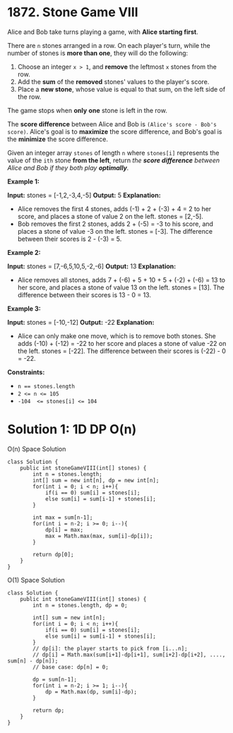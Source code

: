 # 1872. Stone Game VIII
Alice and Bob take turns playing a game, with  **Alice starting first**.

There are  `n`  stones arranged in a row. On each player's turn, while the number of stones is  **more than one**, they will do the following:

1.  Choose an integer  `x > 1`, and  **remove**  the leftmost  `x`  stones from the row.
2.  Add the  **sum**  of the  **removed**  stones' values to the player's score.
3.  Place a  **new stone**, whose value is equal to that sum, on the left side of the row.

The game stops when  **only**  **one**  stone is left in the row.

The  **score difference**  between Alice and Bob is  `(Alice's score - Bob's score)`. Alice's goal is to  **maximize**  the score difference, and Bob's goal is the  **minimize**  the score difference.

Given an integer array  `stones`  of length  `n`  where  `stones[i]`  represents the value of the  `ith`  stone  **from the left**, return  _the  **score difference**  between Alice and Bob if they both play  **optimally**._

**Example 1:**

**Input:** stones = [-1,2,-3,4,-5]
**Output:** 5
**Explanation:**
- Alice removes the first 4 stones, adds (-1) + 2 + (-3) + 4 = 2 to her score, and places a stone of
  value 2 on the left. stones = [2,-5].
- Bob removes the first 2 stones, adds 2 + (-5) = -3 to his score, and places a stone of value -3 on
  the left. stones = [-3].
The difference between their scores is 2 - (-3) = 5.

**Example 2:**

**Input:** stones = [7,-6,5,10,5,-2,-6]
**Output:** 13
**Explanation:**
- Alice removes all stones, adds 7 + (-6) + 5 + 10 + 5 + (-2) + (-6) = 13 to her score, and places a
  stone of value 13 on the left. stones = [13].
The difference between their scores is 13 - 0 = 13.

**Example 3:**

**Input:** stones = [-10,-12]
**Output:** -22
**Explanation:**
- Alice can only make one move, which is to remove both stones. She adds (-10) + (-12) = -22 to her
  score and places a stone of value -22 on the left. stones = [-22].
The difference between their scores is (-22) - 0 = -22.

**Constraints:**

-   `n == stones.length`
-   `2 <= n <= 105`
-   `-104  <= stones[i] <= 104`

# Solution 1: 1D DP O(n)
O(n) Space Solution
```
class Solution {
    public int stoneGameVIII(int[] stones) {
        int n = stones.length;
        int[] sum = new int[n], dp = new int[n];
        for(int i = 0; i < n; i++){
            if(i == 0) sum[i] = stones[i];
            else sum[i] = sum[i-1] + stones[i];
        }
        
        int max = sum[n-1];
        for(int i = n-2; i >= 0; i--){
            dp[i] = max;
            max = Math.max(max, sum[i]-dp[i]);
        }
        
        return dp[0];
    }
}
```


O(1) Space Solution
```
class Solution {
    public int stoneGameVIII(int[] stones) {
        int n = stones.length, dp = 0;
        
        int[] sum = new int[n];
        for(int i = 0; i < n; i++){
            if(i == 0) sum[i] = stones[i];
            else sum[i] = sum[i-1] + stones[i];
        }
        // dp[i]: the player starts to pick from [i...n];
        // dp[i] = Math.max(sum[i+1]-dp[i+1], sum[i+2]-dp[i+2], ...., sum[n] - dp[n]);
        // base case: dp[n] = 0;
        
        dp = sum[n-1];
        for(int i = n-2; i >= 1; i--){
            dp = Math.max(dp, sum[i]-dp);
        }
        
        return dp;
    }
}
```



